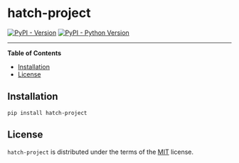 # hatch-project

[![PyPI - Version](https://img.shields.io/pypi/v/hatch-project.svg)](https://pypi.org/project/hatch-project)
[![PyPI - Python Version](https://img.shields.io/pypi/pyversions/hatch-project.svg)](https://pypi.org/project/hatch-project)

-----

**Table of Contents**

- [Installation](#installation)
- [License](#license)

## Installation

```console
pip install hatch-project
```

## License

`hatch-project` is distributed under the terms of the [MIT](https://spdx.org/licenses/MIT.html) license.
